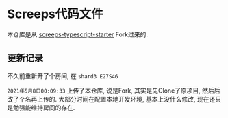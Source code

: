 # Screeps代码文件

本仓库是从 [screeps-typescript-starter](https://github.com/screepers/screeps-typescript-starter/) Fork过来的.

## 更新记录

不久前重新开了个房间, 在 `shard3 E27S46`

`2021年5月8日00:09:33` 上传了本仓库, 说是Fork, 其实是先Clone了原项目, 然后后改了个名再上传的.
大部分时间在配置本地开发环境, 基本上没什么修改, 现在还只是勉强能维持房间的存在.
